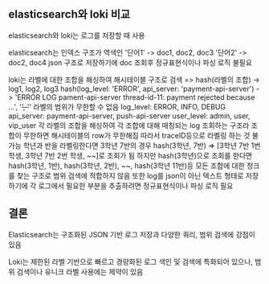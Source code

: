 ## elasticsearch와 loki 비교
elasticsearch와 loki는 로그를 저장할 때 사용

elasticsearch는 인덱스 구조가 역색인
'단어1' -> doc1, doc2, doc3
'단어2' -> doc2, doc4
json 구조로 저장하기에 doc 조회후 정규표현식이나 파싱 로직 불필요

loki는 라벨에 대한 조합을 해싱하여 해시테이블 구조로 검색 => hash(라벨의 조합) -> log1, log2, log3
hash(log_level: 'ERROR', api_server: 'payment-api-server') - > 'ERROR LOG pament-api-server thread-id-11: payment rejected because ...', '~~', '~~'
라벨의 범위가 무한할 수 없음
log_level: ERROR, INFO, DEBUG
api_server: payment-api-server, push-api-server
user_level: admin, user, vip_user
각 라벨의 조합을 해싱하여 각 조합에 대해 매칭되는 log 조회하는 구조라 조합이 무한하면 해시테이블의 row가 무한해짐 따라서 traceID등으로 라벨링 하는 것 불가능
학년과 반을 라벨링한다면 3학년 7반의 경우 hash(3학년, 7반) => [3학년 7반 1번 학생, 3학년 7반 2번 학생, ~~]로 조회가 됨
하지만 hash(3학년)으로 조회를 한다면 hash(3학년, 1반), hash(3학년, 2반), ~~, hash(3학년 11반)등 모든 조합에 대한 청크를 찾는 구조로 범위 검색에 적합하지 않음
또한 log를 json이 아닌 텍스트 형태로 저장하기에 각 로그에서 필요한 부분을 추출하려면 정규표현식이나 파싱 로직 필요


## 결론
Elasticsearch는 구조화된 JSON 기반 로그 저장과 다양한 쿼리, 범위 검색에 강점이 있음

Loki는 제한된 라벨 기반으로 빠르고 경량화된 로그 색인 및 검색에 특화되어 있으나, 범위 검색이나 유니크 라벨 사용에는 제약이 있음